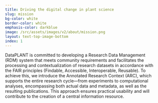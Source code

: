 ```yaml
---
title: Driving the digital change in plant science
slug: mission
bg-color: white
border-color: white
emphasis-color: darkblue
image: /src/assets/images/v2/about/mission.png
layout: text-top-image-bottom
index: 1
---
```


DataPLANT is committed to developing a Research Data Management (RDM) system that meets community requirements and facilitates the processing and contextualization of research datasets in accordance with the FAIR principles (Findable, Accessible, Interoperable, Reusable). 
To achieve this, we introduce the Annotated Research Context (ARC), which supports the entire research cycle—from experiments to computational analyses, encompassing both actual data and metadata, as well as the resulting publications. 
This approach ensures practical usability and will contribute to the creation of a central information resource.

